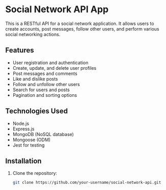 # Social Network API App

This is a RESTful API for a social network application. It allows users to create accounts, post messages, follow other users, and perform various social networking actions.

## Features

- User registration and authentication
- Create, update, and delete user profiles
- Post messages and comments
- Like and dislike posts
- Follow and unfollow other users
- Search for users and posts
- Pagination and sorting options

## Technologies Used

- Node.js
- Express.js
- MongoDB (NoSQL database)
- Mongoose (ODM)
- Jest for testing

## Installation

1. Clone the repository:

   ```bash
   git clone https://github.com/your-username/social-network-api.git
